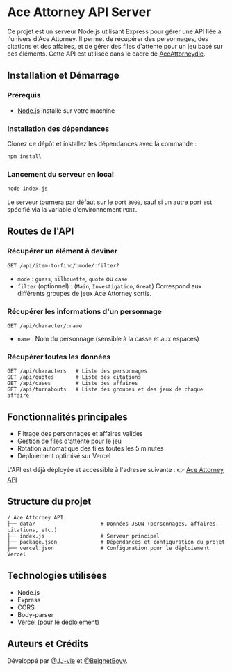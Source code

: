 # Ace Attorney API Server

Ce projet est un serveur Node.js utilisant Express pour gérer une API liée à l'univers d'Ace Attorney. Il permet de récupérer des personnages, des citations et des affaires, et de gérer des files d'attente pour un jeu basé sur ces éléments. Cette API est utilisée dans le cadre de [AceAttorneydle](https://github.com/JJ-vle/AceAttorneydle).

## Installation et Démarrage

### Prérequis
- [Node.js](https://nodejs.org/) installé sur votre machine

### Installation des dépendances
Clonez ce dépôt et installez les dépendances avec la commande :
```sh
npm install
```

### Lancement du serveur en local
```sh
node index.js
```
Le serveur tournera par défaut sur le port `3000`, sauf si un autre port est spécifié via la variable d'environnement `PORT`.

## Routes de l'API

### Récupérer un élément à deviner
```http
GET /api/item-to-find/:mode/:filter?
```
- `mode` : `guess`, `silhouette`, `quote` ou `case`
- `filter` (optionnel) : (`Main`, `Investigation`, `Great`) Correspond aux différents groupes de jeux Ace Attorney sortis.

### Récupérer les informations d'un personnage
```http
GET /api/character/:name
```
- `name` : Nom du personnage (sensible à la casse et aux espaces)

### Récupérer toutes les données
```http
GET /api/characters   # Liste des personnages
GET /api/quotes       # Liste des citations
GET /api/cases        # Liste des affaires
GET /api/turnabouts   # Liste des groupes et des jeux de chaque affaire
```

## Fonctionnalités principales
- Filtrage des personnages et affaires valides
- Gestion de files d'attente pour le jeu
- Rotation automatique des files toutes les 5 minutes
- Déploiement optimisé sur Vercel

L'API est déjà déployée et accessible à l'adresse suivante :
👉 [Ace Attorney API](https://ace-attorneydle-api.vercel.app/)

## Structure du projet
```
/ Ace Attorney API
├── data/                     # Données JSON (personnages, affaires, citations, etc.)
├── index.js                  # Serveur principal
├── package.json              # Dépendances et configuration du projet
├── vercel.json               # Configuration pour le déploiement Vercel
```

## Technologies utilisées
- Node.js
- Express
- CORS
- Body-parser
- Vercel (pour le déploiement)

## Auteurs et Crédits
Développé par [@JJ-vle](https://github.com/JJ-vle) et [@BeignetBoyy](https://github.com/BeignetBoyy).